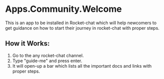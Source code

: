 # Apps.Community.Welcome
This is an app to be installed in Rocket-chat which will help newcomers to get guidance on how to start their journey in rocket-chat with proper steps.

## How it Works:
<ol>
  <li>Go to the any rocket-chat channel.</li>
  <li>Type "guide-me" and press enter.</li>
  <li>It will open-up a bar which lists all the important docs and links with proper steps.</li>
</ol>
